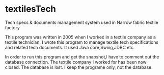 # textilesTech
Tech specs &amp; documents management system used in Narrow fabric textile factory

This program was written in 2005 when I worked in a textile company as a textile technician. I wrote this program to manage textile tech specifications and related tech documents. It used Java core,Swing,JDBC etc.

In order to run this program and get the snapshot,I have to comment out the database connection. The textile company I worked for has been now closed. The database is lost. I keep the programe only, not the database.
